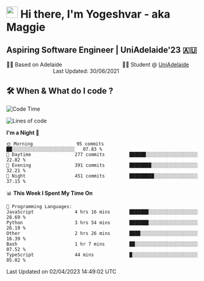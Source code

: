 <h1><img src="https://emojis.slackmojis.com/emojis/images/1531849430/4246/blob-sunglasses.gif?1531849430" width="30"/> Hi there, I'm Yogeshvar - aka Maggie</h1>

## Aspiring Software Engineer | UniAdelaide'23 🇦🇺  
🏂🏻  Based on Adelaide &nbsp;&nbsp;&nbsp;&nbsp;&nbsp;&nbsp;&nbsp;&nbsp;&nbsp;&nbsp;&nbsp;&nbsp;&nbsp;&nbsp;&nbsp;&nbsp;&nbsp;&nbsp;&nbsp;&nbsp;&nbsp;&nbsp;&nbsp;&nbsp;&nbsp;&nbsp;&nbsp;&nbsp;&nbsp;&nbsp;&nbsp;&nbsp;&nbsp;&nbsp;&nbsp;&nbsp;&nbsp;&nbsp;&nbsp;👨‍💻 Student @ [UniAdelaide](https://www.adelaide.edu.au)   &nbsp;&nbsp;&nbsp;&nbsp;&nbsp;&nbsp;&nbsp;&nbsp;&nbsp;&nbsp;&nbsp;&nbsp;&nbsp;&nbsp;&nbsp;&nbsp;&nbsp;&nbsp;&nbsp;&nbsp;&nbsp;&nbsp;&nbsp;&nbsp;&nbsp;&nbsp;&nbsp;&nbsp;&nbsp;&nbsp;&nbsp;Last Updated: 30/06/2021

## 🛠 When & What do I code ?  

<!--START_SECTION:waka-->
![Code Time](http://img.shields.io/badge/Code%20Time-2%2C052%20hrs%2034%20mins-blue)

![Lines of code](https://img.shields.io/badge/From%20Hello%20World%20I%27ve%20Written-4.1%20million%20lines%20of%20code-blue)

**I'm a Night 🦉** 

```text
🌞 Morning                95 commits          ██░░░░░░░░░░░░░░░░░░░░░░░   07.83 % 
🌆 Daytime                277 commits         ██████░░░░░░░░░░░░░░░░░░░   22.82 % 
🌃 Evening                391 commits         ████████░░░░░░░░░░░░░░░░░   32.21 % 
🌙 Night                  451 commits         █████████░░░░░░░░░░░░░░░░   37.15 % 
```


📊 **This Week I Spent My Time On** 

```text
💬 Programming Languages: 
JavaScript               4 hrs 16 mins       ███████░░░░░░░░░░░░░░░░░░   28.69 % 
Python                   3 hrs 54 mins       ███████░░░░░░░░░░░░░░░░░░   26.19 % 
Other                    2 hrs 26 mins       ████░░░░░░░░░░░░░░░░░░░░░   16.39 % 
Bash                     1 hr 7 mins         ██░░░░░░░░░░░░░░░░░░░░░░░   07.52 % 
TypeScript               44 mins             █░░░░░░░░░░░░░░░░░░░░░░░░   05.02 % 
```


 Last Updated on 02/04/2023 14:49:02 UTC
<!--END_SECTION:waka-->
